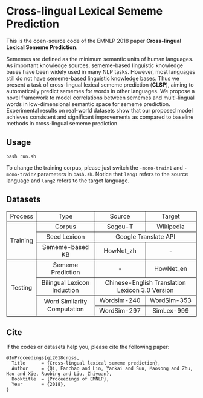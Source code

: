 # Cross-lingual Lexical Sememe Prediction
This is the open-source code of the EMNLP 2018 paper **Cross-lingual Lexical Sememe Prediction**.

Sememes are defined as the minimum semantic units of human languages. As important knowledge sources, sememe-based linguistic knowledge bases have been widely used in many NLP tasks. However, most languages still do not have sememe-based linguistic knowledge bases. Thus we present a task of cross-lingual lexical sememe prediction (**CLSP**), aiming to automatically predict sememes for words in other languages. We propose a novel framework to model correlations between sememes and multi-lingual words in low-dimensional semantic space for sememe prediction. Experimental results on real-world datasets show that our proposed model achieves consistent and significant improvements as compared to baseline methods in cross-lingual sememe prediction.
## Usage
	
	bash run.sh
	
To change the training corpus, please just switch the `-mono-train1` and `-mono-train2` parameters in `bash.sh`. Notice that `lang1` refers to the source language and `lang2` refers to the target language.
## Datasets
<table border="1">
	<tr>
		<td align="center">Process</td>
		<td align="center">Type</td>
		<td align="center">Source</td>
		<td align="center">Target</td>
	</tr>
	<tr>
		<td align="center"  rowspan="3">Training</td>
		<td align="center">Corpus</td>
		<td align="center">Sogou-T</td>
		<td align="center">Wikipedia</td>
	</tr>
	<tr>
		<td align="center">Seed Lexicon</td>
		<td align="center" colspan="2"> Google Translate API</td>
	</tr>
	<tr>
		<td align="center">Sememe-based KB</td>
		<td align="center">HowNet_zh</td>
		<td align="center">-</td>
	</tr>
	<tr>
		<td align="center" = rowspan="4">Testing</td>
		<td align="center">Sememe Prediction</td>
		<td align="center">-</td>
		<td align="center">HowNet_en</td>
	</tr>
	<tr>
		<td align="center">Bilingual Lexicon Induction</td>
		<td align="center" colspan="2">Chinese-English Translation Lexicon 3.0 Version</td>
	</tr>
	<tr>
		<td align="center"  rowspan="2"> Word Similarity Computation</td>
		<td align="center">Wordsim-240</td>
		<td align="center">WordSim-353</td>
	</tr>
	<tr>
		<td align="center">WordSim-297</td>
		<td align="center">SimLex-999</td>
	</tr>
</table>


## Cite

If the codes or datasets help you, please cite the following paper:

	@InProceedings{qi2018cross,
	  Title      = {Cross-lingual lexical sememe prediction},
	  Author     = {Qi, Fanchao and Lin, Yankai and Sun, Maosong and Zhu, Hao and Xie, Ruobing and Liu, Zhiyuan},
	  Booktitle  = {Proceedings of EMNLP},
	  Year       = {2018},
	}
